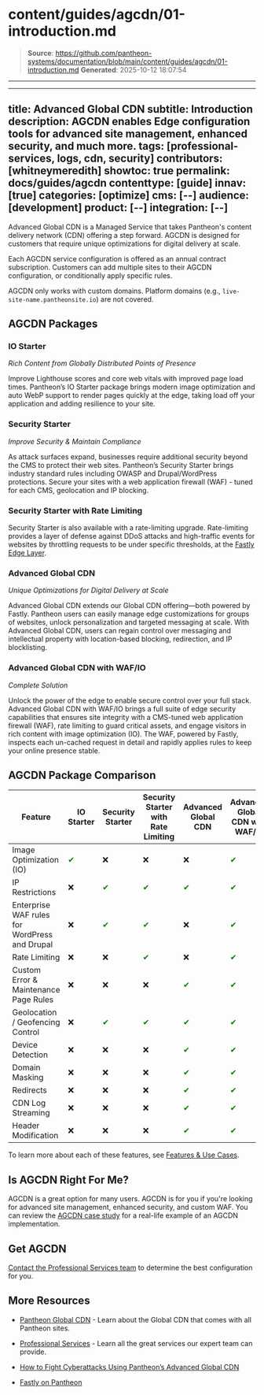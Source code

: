 # content/guides/agcdn/01-introduction.md

> **Source**: https://github.com/pantheon-systems/documentation/blob/main/content/guides/agcdn/01-introduction.md
> **Generated**: 2025-10-12 18:07:54

---

---
title: Advanced Global CDN
subtitle: Introduction
description: AGCDN enables Edge configuration tools for advanced site management,  enhanced security, and much more.
tags: [professional-services, logs, cdn, security]
contributors: [whitneymeredith]
showtoc: true
permalink: docs/guides/agcdn
contenttype: [guide]
innav: [true]
categories: [optimize]
cms: [--]
audience: [development]
product: [--]
integration: [--]
---

Advanced Global CDN is a Managed Service that takes Pantheon's content delivery network (CDN) offering a step forward. AGCDN is designed for customers that require unique optimizations for digital delivery at scale.

Each AGCDN service configuration is offered as an annual contract subscription. Customers can add multiple sites to their AGCDN configuration, or conditionally apply specific rules.

<Alert title="Note" type="info" >

AGCDN only works with custom domains. Platform domains (e.g., `live-site-name.pantheonsite.io`) are not covered.

</Alert>

## AGCDN Packages 

### IO Starter
_Rich Content from Globally Distributed Points of Presence_

Improve Lighthouse scores and core web vitals with improved page load times. Pantheon’s IO Starter package brings modern image optimization and auto WebP support to render pages quickly at the edge, taking load off your application and adding resilience to your site.

### Security Starter
_Improve Security & Maintain Compliance_

As attack surfaces expand, businesses require additional security beyond the CMS to protect their web sites. Pantheon’s Security Starter brings industry standard rules including OWASP and Drupal/WordPress protections. Secure your sites with a web application firewall (WAF) - tuned for each CMS, geolocation and IP blocking.

### Security Starter with Rate Limiting
Security Starter is also available with a rate-limiting upgrade. Rate-limiting provides a layer of defense against DDoS attacks and high-traffic events for websites by throttling requests to be under specific thresholds, at the [Fastly Edge Layer](https://www.fastly.com/).

### Advanced Global CDN
_Unique Optimizations for Digital Delivery at Scale_

Advanced Global CDN extends our Global CDN offering—both powered by Fastly. Pantheon users can easily manage edge customizations for groups of websites, unlock personalization and targeted messaging at scale. With Advanced Global CDN, users can regain control over messaging and intellectual property with location-based blocking, redirection, and IP blocklisting.

### Advanced Global CDN with WAF/IO
_Complete Solution_

Unlock the power of the edge to enable secure control over your full stack. Advanced Global CDN with WAF/IO brings a full suite of edge security capabilities that ensures site integrity with a CMS-tuned web application firewall (WAF), rate limiting to guard critical assets, and engage visitors in rich content with image optimization (IO). The WAF, powered by Fastly, inspects each un-cached request in detail and rapidly applies rules to keep your online presence stable.

## AGCDN Package Comparison 

| Feature        | IO Starter | Security Starter | Security Starter with Rate Limiting | Advanced Global CDN | Advanced Global CDN with WAF/IO |
| --- | ---| --- | ---| ---| --- |
| Image Optimization (IO)|<span style="color:green">✔</span>|❌|❌|❌|<span style="color:green">✔</span>|
| IP Restrictions|❌|<span style="color:green">✔</span>|<span style="color:green">✔</span>|<span style="color:green">✔</span>|<span style="color:green">✔</span>|
|Enterprise WAF rules for WordPress and Drupal|❌|<span style="color:green">✔</span>|<span style="color:green">✔</span>|❌|<span style="color:green">✔</span>|
|Rate Limiting|❌|❌|<span style="color:green">✔</span>|❌|<span style="color:green">✔</span>|
|Custom Error & Maintenance Page Rules|❌|❌|❌|<span style="color:green">✔</span>|<span style="color:green">✔</span>|
|Geolocation / Geofencing Control|❌|<span style="color:green">✔</span>|<span style="color:green">✔</span>|<span style="color:green">✔</span>|<span style="color:green">✔</span>|
|Device Detection|❌|❌|❌|<span style="color:green">✔</span>|<span style="color:green">✔</span>|
|Domain Masking|❌|❌|❌|<span style="color:green">✔</span>|<span style="color:green">✔</span>|
|Redirects|❌|❌|❌|<span style="color:green">✔</span>|<span style="color:green">✔</span>|
|CDN Log Streaming|❌|❌|❌|<span style="color:green">✔</span>|<span style="color:green">✔</span>|
|Header Modification|❌|❌|❌|<span style="color:green">✔</span>|<span style="color:green">✔</span>|

To learn more about each of these features, see [Features & Use Cases](/guides/agcdn/features).
## Is AGCDN Right For Me?

AGCDN is a great option for many users. AGCDN is for you if you're looking for advanced site management, enhanced security, and custom WAF. You can review the [AGCDN case study](https://pantheon.io/blog/fight-cyberattacks-advanced-global-cdn) for a real-life example of an AGCDN implementation.

## Get AGCDN

[Contact the Professional Services team](https://pantheon.io/contact?docs) to determine the best configuration for you.

## More Resources

- [Pantheon Global CDN](/guides/global-cdn) - Learn about the Global CDN that comes with all Pantheon sites.

- [Professional Services](/guides/professional-services) - Learn all the great services our expert team can provide.

- [How to Fight Cyberattacks Using Pantheon’s Advanced Global CDN](https://pantheon.io/blog/fight-cyberattacks-advanced-global-cdn)

- [Fastly on Pantheon](/guides/fastly-pantheon)
